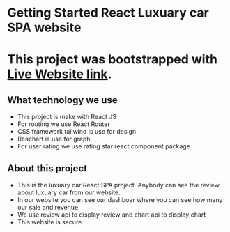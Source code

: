 # Getting Started React Luxuary car SPA website

# This project was bootstrapped with [Live Website link](https://lucky-monstera-7c9b29.netlify.app/).

## What technology we use
* This project is make with React JS
* For routing we use React Router
* CSS framework tailwind is use for design
* Reachart is use for graph
* For user rating we use rating star react component package

## About this project
* This is the luxuary car React SPA project. Anybody can see the review about luxuary car from our website.
* In our website you can see our dashboar where you can see how many our sale and revenue
* We use review api to display review and chart api to display chart
* This website is secure
